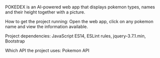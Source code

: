 POKEDEX is an AI-powered web app that displays pokemon types, names and their height together with a picture.

How to get the project running: Open the web app, click on any pokemon name and view the information available.

Project dependencies: JavaScript ES14, ESLint rules, jquery-3.7.1.min, Bootstrap

Which API the project uses: Pokemon API